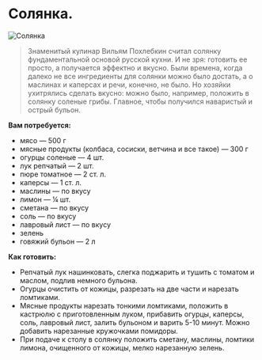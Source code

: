 # Солянка.
![Солянка](/images/Kulinar/Soup/soljanka.jpg 'Солянка')

> Знаменитый кулинар Вильям Похлебкин считал солянку фундаментальной основой русской кухни. И не зря: готовить ее просто, а получается эффектно и вкусно. Были времена, когда далеко не все ингредиенты для солянки можно было достать, а о маслинах и каперсах и речи, конечно, не было. Но хозяйки ухитрялись сделать вкусно: можно было, например, положить в солянку соленые грибы. Главное, чтобы получился наваристый и острый бульон.

**Вам потребуется:**

- мясо — 500 г
- мясные продукты (колбаса, сосиски, ветчина и все такое) — 300 г
- огурцы соленые — 4 шт.
- лук репчатый — 2 шт.
- пюре томатное — 2 ст. л.
- каперсы — 1 ст. л.
- маслины — по вкусу
- лимон — ¼ шт.
- сметана — по вкусу
- соль — по вкусу
- лавровый лист — по вкусу
- зелень
- говяжий бульон — 2 л

**Как готовить:**

- Репчатый лук нашинковать, слегка поджарить и тушить с томатом и маслом, подлив немного бульона.
- Огурцы очистить от кожицы, разрезать на две части и нарезать ломтиками.
- Мясные продукты нарезать тонкими ломтиками, положить в кастрюлю с приготовленным луком, прибавить огурцы, каперсы, соль, лавровый лист, залить бульоном и варить 5-10 минут. Можно добавить нарезанные кружочками помидоры.
- При подаче к столу в солянку положить сметану, маслины, ломтики лимона, очищенного от кожицы, мелко нарезанную зелень.
